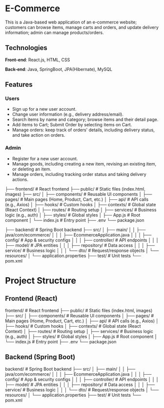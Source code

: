 # E-Commerce

This is a Java-based web application of an e-commerce website; customers can browse items, manage carts and orders, and update delivery information; admin can manage products/orders.

## Technologies

**Front-end**: React.js, HTML, CSS

**Back-end**: Java, SpringBoot, JPA(Hibernate), MySQL

## Features

### Users
- Sign up for a new user account.
- Change user information (e.g., delivery address/email).
- Search items by name and category; browse items and their detail page.
- Add items to Cart; Submit Order by selecting items on Cart.
- Manage orders: keep track of orders' details, including delivery status, and take action on orders.

### Admin
- Register for a new user account.
- Manage goods, including creating a new item, revising an existing item, or deleting an item.
- Manage orders, including tracking order status and taking delivery actions.


├── frontend/                      # React frontend
   ├── public/                   # Static files (index.html, images)
   ├── src/
   │   ├── components/          # Reusable UI components
   │   ├── pages/               # Main pages (Home, Product, Cart, etc.)
   │   ├── api/                 # API calls (e.g., Axios)
   │   ├── hooks/               # Custom hooks
   │   ├── contexts/            # Global state (React Context)
   │   ├── routes/              # Routing setup
   │   ├── services/            # Business logic (e.g., auth)
   │   ├── styles/              # Global styles
   │   ├── App.js               # Root component
   │   └── index.js             # Entry point
   ├── .env
   └── package.json


├── backend/                      # Spring Boot backend
    ├── src/
    │   ├── main/
    │   │   ├── java/com/ecommerce/
    │   │   │   ├── EcommerceApplication.java
    │   │   │   ├── config/      # App & security configs
    │   │   │   ├── controller/  # API endpoints
    │   │   │   ├── model/       # JPA entities
    │   │   │   ├── repository/  # Data access
    │   │   │   ├── service/     # Business logic
    │   │   │   └── dto/         # Request/response objects
    │   └── resources/
    │       └── application.properties
    ├── test/                    # Unit tests
    └── pom.xml

# Project Structure

## Frontend (React)
frontend/ # React frontend
├── public/ # Static files (index.html, images)
├── src/
│   ├── components/ # Reusable UI components
│   ├── pages/ # Main pages (Home, Product, Cart, etc.)
│   ├── api/ # API calls (e.g., Axios)
│   ├── hooks/ # Custom hooks
│   ├── contexts/ # Global state (React Context)
│   ├── routes/ # Routing setup
│   ├── services/ # Business logic (e.g., auth)
│   ├── styles/ # Global styles
│   ├── App.js # Root component
│   └── index.js # Entry point
├── .env
└── package.json
## Backend (Spring Boot)
backend/ # Spring Boot backend
├── src/
│   ├── main/
│   │   ├── java/com/ecommerce/
│   │   │   ├── EcommerceApplication.java
│   │   │   ├── config/ # App & security configs
│   │   │   ├── controller/ # API endpoints
│   │   │   ├── model/ # JPA entities
│   │   │   ├── repository/ # Data access
│   │   │   ├── service/ # Business logic
│   │   │   └── dto/ # Request/response objects
│   └── resources/
│       └── application.properties
├── test/ # Unit tests
└── pom.xml

